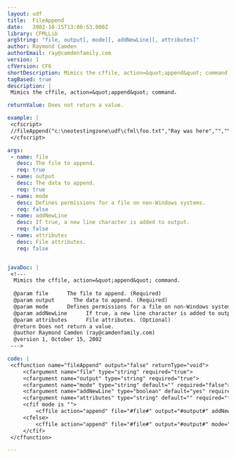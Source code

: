 ```yaml
---
layout: udf
title:  FileAppend
date:   2002-10-15T13:00:53.000Z
library: CFMLLib
argString: "file, output[, mode][, addNewLine][, attributes]"
author: Raymond Camden
authorEmail: ray@camdenfamily.com
version: 1
cfVersion: CF6
shortDescription: Mimics the cffile, action=&quot;append&quot; command.
tagBased: true
description: |
 Mimics the cffile, action=&quot;append&quot; command.

returnValue: Does not return a value.

example: |
 <cfscript>
 //fileAppend("c:\neotestingzone\udf\cfml\foo.txt","Ray was here","","Yes");
 </cfscript>

args:
 - name: file
   desc: The file to append.
   req: true
 - name: output
   desc: The data to append.
   req: true
 - name: mode
   desc: Defines permissions for a file on non-Windows systems.
   req: false
 - name: addNewLine
   desc: If true, a new line character is added to output.
   req: false
 - name: attributes
   desc: File attributes.
   req: false


javaDoc: |
 <!---
  Mimics the cffile, action=&quot;append&quot; command.
  
  @param file      The file to append. (Required)
  @param output      The data to append. (Required)
  @param mode      Defines permissions for a file on non-Windows systems. (Optional)
  @param addNewLine      If true, a new line character is added to output. (Optional)
  @param attributes      File attributes. (Optional)
  @return Does not return a value. 
  @author Raymond Camden (ray@camdenfamily.com) 
  @version 1, October 15, 2002 
 --->

code: |
 <cffunction name="fileAppend" output="false" returnType="void">
     <cfargument name="file" type="string" required="true">
     <cfargument name="output" type="string" required="true">
     <cfargument name="mode" type="string" default="" required="false">
     <cfargument name="addNewLine" type="boolean" default="yes" required="false">
     <cfargument name="attributes" type="string" default="" required="false">
     <cfif mode is "">
         <cffile action="append" file="#file#" output="#output#" addNewLine="#addNewLine#" attributes="#attributes#">    
     <cfelse>
         <cffile action="append" file="#file#" output="#output#" mode="#mode#" addNewLine="#addNewLine#" attributes="#attributes#">    
     </cfif>
 </cffunction>

---
```


